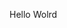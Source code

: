Hello Wolrd






























































































































































































































































































































































































































































































































































































































































































































































































































































































































































































































































































































































































































































































































































































































































































































































































































































































































































































































































































































































































































































































































































































































































































































































































































































































































































































































































































































































































































































































































































































































































































































































































































































































































































































































































































































































































































































































































































































































































































































































































































































































































































































































































































































































































































